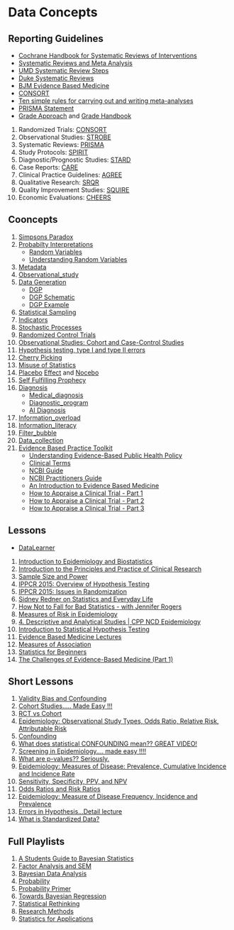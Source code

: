 # Data Concepts

## Reporting Guidelines

- [Cochrane Handbook for Systematic Reviews of Interventions](https://training.cochrane.org/handbook/current)
- [Systematic Reviews and Meta Analysis](https://guides.library.harvard.edu/meta-analysis/guides)
- [UMD Systematic Review Steps](https://lib.guides.umd.edu/SR/steps)
- [Duke Systematic Reviews](https://guides.mclibrary.duke.edu/sysreview/definition)
- [BJM Evidence Based Medicine](https://ebm.bmj.com/)
- [CONSORT](https://www.ncbi.nlm.nih.gov/pmc/articles/PMC6398298/)
- [Ten simple rules for carrying out and writing meta-analyses](https://www.ncbi.nlm.nih.gov/pmc/articles/PMC6521986/)
- [PRISMA Statement](http://www.prisma-statement.org/)
- [Grade Approach](https://training.cochrane.org/grade-approach) and [Grade Handbook](https://gdt.gradepro.org/app/handbook/handbook.html)

1. Randomized Trials: [CONSORT](https://www.equator-network.org/reporting-guidelines/consort/)
2. Observational Studies: [STROBE](https://www.equator-network.org/reporting-guidelines/strobe/)
3. Systematic Reviews: [PRISMA](https://www.equator-network.org/reporting-guidelines/prisma/)
4. Study Protocols: [SPIRIT](https://www.equator-network.org/reporting-guidelines/spirit-2013-statement-defining-standard-protocol-items-for-clinical-trials/)
5. Diagnostic/Prognostic Studies: [STARD](https://www.equator-network.org/reporting-guidelines/stard/)
6. Case Reports: [CARE](https://www.equator-network.org/reporting-guidelines/care/)
7. Clinical Practice Guidelines: [AGREE](https://www.equator-network.org/reporting-guidelines/the-agree-reporting-checklist-a-tool-to-improve-reporting-of-clinical-practice-guidelines/)
8. Qualitative Research: [SRQR](https://www.equator-network.org/reporting-guidelines/srqr/)
9. Quality Improvement Studies: [SQUIRE](https://www.equator-network.org/reporting-guidelines/squire/)
10. Economic Evaluations: [CHEERS](https://www.equator-network.org/reporting-guidelines/cheers/)

## Cooncepts
1. [Simpsons Paradox](https://plato.stanford.edu/entries/paradox-simpson/)
2. [Probabilty Interpretations](https://en.wikipedia.org/wiki/Probability_interpretations)
    - [Random Variables](https://en.wikipedia.org/wiki/Random_variable)
    - [Understanding Random Variables](https://towardsdatascience.com/understanding-random-variables-and-probability-distributions-1ed1daf2e66)
3. [Metadata](https://en.wikipedia.org/wiki/Metadata)
4. [Observational_study](https://en.wikipedia.org/wiki/Observational_study)
5. [Data Generation](https://bookdown.org/cristobalmoya/iscs_materials/data-generation.html)
    - [DGP](https://stats.stackexchange.com/questions/443320/what-does-a-data-generating-process-dgp-actually-mean)
    - [DGP Schematic](https://www.researchgate.net/figure/Schematic-of-the-data-generating-process-for-25-locations-from-2000-to-2013-AUDPC-area_fig1_327352564)
    - [DGP Example](https://goodboychan.github.io/python/datacamp/statistics/modeling/2020/06/21/03-Probability-and-data-generation-process.html)
6. [Statistical Sampling](https://en.wikipedia.org/wiki/Sampling_(statistics))
7. [Indicators](https://en.wikipedia.org/wiki/Category:Indicators)
8. [Stochastic Processes](https://en.wikipedia.org/wiki/Stochastic_process)
9. [Randomized Control Trials](https://mladenjovanovic.github.io/bmbstats-book/rct-analysis-and-prediction-in-bmbstats.html)
10. [Observational Studies: Cohort and Case-Control Studies](https://www.ncbi.nlm.nih.gov/pmc/articles/PMC2998589/)
11. [Hypothesis testing, type I and type II errors](https://www.ncbi.nlm.nih.gov/pmc/articles/PMC2996198/)
12. [Cherry Picking](https://en.wikipedia.org/wiki/Cherry_picking)
13. [Misuse of Statistics](https://en.wikipedia.org/wiki/Category:Misuse_of_statistics)
14. [Placebo](https://en.wikipedia.org/wiki/Placebo) [Effect](https://www.ncbi.nlm.nih.gov/books/NBK513296/) and [Nocebo](https://en.wikipedia.org/wiki/Nocebo)
15. [Self Fulfilling Prophecy](https://en.wikipedia.org/wiki/Self-fulfilling_prophecy)
16. [Diagnosis](https://en.wikipedia.org/wiki/Diagnosis)
    * [Medical_diagnosis](https://en.wikipedia.org/wiki/Category:Medical_diagnosis)
    * [Diagnostic_program](https://en.wikipedia.org/wiki/Diagnostic_program)
    * [AI Diagnosis](https://en.wikipedia.org/wiki/Diagnosis_(artificial_intelligence))
17. [Information_overload](https://en.wikipedia.org/wiki/Information_overload)
18. [Information_literacy](https://en.wikipedia.org/wiki/Information_literacy)
19. [Filter_bubble](https://en.wikipedia.org/wiki/Filter_bubble)
20. [Data_collection](https://en.wikipedia.org/wiki/Category:Data_collection)
21. [Evidence Based Practice Toolkit](https://libguides.winona.edu/ebptoolkit/Levels-Evidence)
    - [Understanding Evidence-Based Public Health Policy](https://www.ncbi.nlm.nih.gov/pmc/articles/PMC2724448/)
    - [Clinical Terms](https://libguides.ohsu.edu/c.php?g=693307&p=4912291)
    - [NCBI Guide](https://www.ncbi.nlm.nih.gov/pmc/articles/PMC2981887/)
    - [NCBI Practitioners Guide](https://www.ncbi.nlm.nih.gov/pmc/articles/PMC3124652/)
    - [An Introduction to Evidence Based Medicine](https://www.youtube.com/watch?v=P-G2veeYC1Q)
    - [How to Appraise a Clinical Trial - Part 1](https://www.youtube.com/watch?v=lmbxnnjfnGs&t=1s)
    - [How to Appraise a Clinical Trial - Part 2](https://www.youtube.com/watch?v=mjoxnQ-DpBI)
    - [How to Appraise a Clinical Trial - Part 3](https://www.youtube.com/watch?v=OPTm9amQgEE)

## Lessons

- [DataLearner](https://www.youtube.com/@DataLearner/featured)

1. [Introduction to Epidemiology and Biostatistics](https://www.youtube.com/playlist?list=PLZ-wrYux2HNJOBKf79yJ_0z5lag1QC7I3)
2. [Introduction to the Principles and Practice of Clinical Research](https://www.youtube.com/playlist?list=PLifjiEBb2Zq7ruvGhgyD2jDsgoaD3p6d4)
3. [Sample Size and Power](https://www.youtube.com/watch?v=iP_BX7YJHhw)
4. [IPPCR 2015: Overview of Hypothesis Testing](https://www.youtube.com/watch?v=x32CZ-7ZS8Q)
5. [IPPCR 2015: Issues in Randomization](https://www.youtube.com/watch?v=UgFXLk7i46c)
6. [Sidney Redner on Statistics and Everyday Life](https://www.youtube.com/watch?v=6p01peH1LKU)
7. [How Not to Fall for Bad Statistics - with Jennifer Rogers](https://www.youtube.com/watch?v=OfVaOqLUbZA)
8. [Measures of Risk in Epidemiology](https://www.youtube.com/watch?v=Yld9vRBFCKg&t=1816s)
9. [4. Descriptive and Analytical Studies | CPP NCD Epidemiology](https://www.youtube.com/watch?v=1TbgGuMqC64)
10. [Introduction to Statistical Hypothesis Testing](https://www.youtube.com/playlist?list=PLvOh309NvHlFue0q5Ra6u1YnnoXlCCFtM)
11. [Evidence Based Medicine Lectures](https://www.youtube.com/playlist?list=PLW52emRJoXhD5cG3kNmHXBXzZ0tyeLeep)
12. [Measures of Association](https://www.youtube.com/playlist?list=PL6p7gIm6aWd_9v6s3Mu80tREbFy22NmdI)
13. [Statistics for Beginners](https://www.youtube.com/playlist?list=PLqzoL9-eJTNAB5st3mtP_bmXafGSH1Dtz)
14. [The Challenges of Evidence-Based Medicine (Part 1)](https://www.youtube.com/watch?v=WOe1omiM3NM&t=2061s)

## Short Lessons

1. [Validity Bias and Confounding](https://www.youtube.com/watch?v=_hhvE40nNz8)
2. [Cohort Studies..... Made Easy !!!](https://www.youtube.com/watch?v=VbjqYo8h6qA)
3. [RCT vs Cohort](https://www.youtube.com/watch?v=vTUzrHTC2nU)
4. [Epidemiology: Observational Study Types, Odds Ratio, Relative Risk, Attributable Risk](https://www.youtube.com/watch?v=9sCFQ1M3L-g)
5. [Confounding](https://www.youtube.com/playlist?list=PL6p7gIm6aWd8c64dsLG_XAQlNaYlFqpDX)
6. [What does statistical CONFOUNDING mean?? GREAT VIDEO!](https://www.youtube.com/watch?v=SjIbrNYAd5Y)
7. [Screening in Epidemiology.... made easy !!!!](https://www.youtube.com/watch?v=cE5a8FGmTDM)
8. [What are p-values?? Seriously.](https://www.youtube.com/watch?v=4XfTpkGe1Kc)
9. [Epidemiology: Measures of Disease: Prevalence, Cumulative Incidence and Incidence Rate](https://www.youtube.com/watch?v=oQHqWy-gmpk)
10. [Sensitivity, Specificity, PPV, and NPV](https://www.youtube.com/watch?v=mDwdlSdwCic)
11. [Odds Ratios and Risk Ratios](https://www.youtube.com/watch?v=hOtoV2Kjb0o)
12. [Epidemiology: Measure of Disease Frequency, Incidence and Prevalence](https://www.youtube.com/watch?v=9Jg4Dzdvv8M)
13. [Errors in Hypothesis...Detail lecture](https://www.youtube.com/watch?v=UTS-x7StOcM)
14. [What is Standardized Data?](https://www.youtube.com/watch?v=DOEstU62D4w)

## Full Playlists

1. [A Students Guide to Bayesian Statistics](https://www.youtube.com/playlist?list=PLwJRxp3blEvZ8AKMXOy0fc0cqT61GsKCG)
2. [Factor Analysis and SEM](https://www.youtube.com/playlist?list=PLwJRxp3blEvaOTZfSKXysxRmi6gXJf5gP)
3. [Bayesian Data Analysis](https://www.youtube.com/playlist?list=PLBqnAso5Dy7O0IVoVn2b-WtetXQk5CDk6)
4. [Probability](https://www.youtube.com/playlist?list=PL2SOU6wwxB0uwwH80KTQ6ht66KWxbzTIo)
5. [Probability Primer](https://www.youtube.com/playlist?list=PL17567A1A3F5DB5E4)
6. [Towards Bayesian Regression](https://www.youtube.com/playlist?list=PLivJwLo9VCUISiuiRsbm5xalMbIwOHOOn)
7. [Statistical Rethinking](https://www.youtube.com/playlist?list=PLDcUM9US4XdPz-KxHM4XHt7uUVGWWVSus)
8. [Research Methods](https://www.youtube.com/playlist?list=PLzv58M2GAfm5rSt9jADvTf4i54O_5q7Qs)
9. [Statistics for Applications](https://www.youtube.com/playlist?list=PLUl4u3cNGP60uVBMaoNERc6knT_MgPKS0)